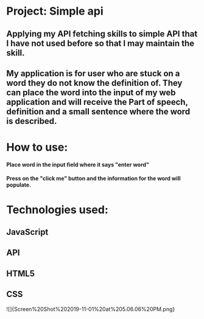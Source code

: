 # Project: Simple api
## Applying my API fetching skills to simple API that I have not used before so that I may maintain the skill.

## My application is for user who are stuck on a word they do not know the definition of. They can place the word into the input of my web application and will receive the Part of speech, definition and a small sentence where the word is described.

# How to use:
#### Place word in the input field where it says "enter word"
#### Press on the "click me" button and the information for the word will populate.

# Technologies used:
## JavaScript
## API
## HTML5
## CSS

![]{Screen%20Shot%202019-11-01%20at%205.06.06%20PM.png}
